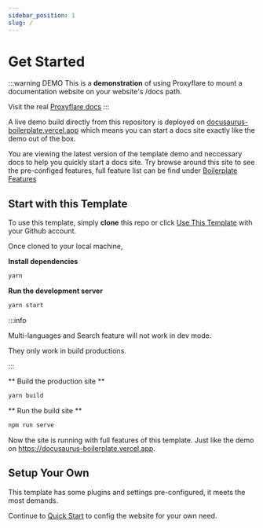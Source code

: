 ```yaml
---
sidebar_position: 1
slug: /
---
```


# Get Started

:::warning DEMO
This is a **demonstration** of using Proxyflare to mount a documentation website on your website's /docs path.

Visit the real [Proxyflare docs](https://flaregun.net/)
:::

A live demo build directly from this repository is deployed on [docusaurus-boilerplate.vercel.app](https://docusaurus-boilerplate.vercel.app) which means you can start a docs site exactly like the demo out of the box.

You are viewing the latest version of the template demo and neccessary docs to help you quickly start a docs site. Try browse around this site to see the pre-configed features, full feature list can be find under [Boilerplate Features](./features.md)

## Start with this Template

To use this template, simply **clone** this repo or click [Use This Template](https://github.com/arisac/docusaurus-boilerplate/generate) with your Github account.

Once cloned to your local machine,

**Install dependencies**

```bash
yarn
```

**Run the development server**

```bash
yarn start
```

:::info

Multi-languages and Search feature will not work in dev mode.

They only work in build productions.

:::

** Build the production site **

```bash
yarn build
```

** Run the build site **

```bash
npm run serve
```

Now the site is running with full features of this template. Just like the demo on https://docusaurus-boilerplate.vercel.app.

## Setup Your Own

This template has some plugins and settings pre-configured, it meets the most demands.

Continue to [Quick Start](./quick-start/index.md) to config the website for your own need.
